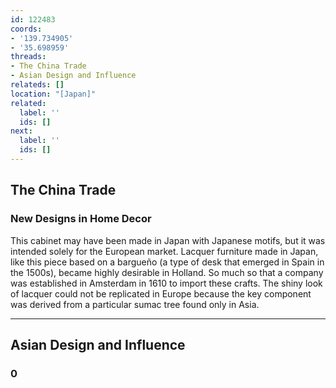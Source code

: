 ```yaml
---
id: 122483
coords:
- '139.734905'
- '35.698959'
threads:
- The China Trade
- Asian Design and Influence
relateds: []
location: "[Japan]"
related:
  label: ''
  ids: []
next:
  label: ''
  ids: []
---
```


## The China Trade

### New Designs in Home Decor

This cabinet may have been made in Japan with Japanese motifs, but it was intended solely for the European market. Lacquer furniture made in Japan, like this piece based on a bargueño (a type of desk that emerged in Spain in the 1500s), became highly desirable in Holland. So much so that a company was established in Amsterdam in 1610 to import these crafts. The shiny look of lacquer could not be replicated in Europe because the key component was derived from a particular sumac tree found only in Asia. 

* * *

## Asian Design and Influence

### 0
